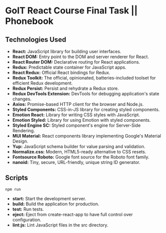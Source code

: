 # GoIT React Course Final Task || Phonebook

## Technologies Used

- **React:** JavaScript library for building user interfaces.
- **React DOM:** Entry point to the DOM and server renderer for React.
- **React Router DOM:** Declarative routing for React applications.
- **Redux:** Predictable state container for JavaScript apps.
- **React Redux:** Official React bindings for Redux.
- **Redux Toolkit:** The official, opinionated, batteries-included toolset for efficient Redux development.
- **Redux Persist:** Persist and rehydrate a Redux store.
- **Redux DevTools Extension:** DevTools for debugging application's state changes.
- **Axios:** Promise-based HTTP client for the browser and Node.js.
- **Styled Components:** CSS-in-JS library for creating styled components.
- **Emotion React:** Library for writing CSS styles with JavaScript.
- **Emotion Styled:** Library for using Emotion with styled components.
- **Styled Engine SC:** Styled component's engine for Server-Side Rendering.
- **MUI Material:** React components library implementing Google's Material Design.
- **Yup:** JavaScript schema builder for value parsing and validation.
- **Normalize.css:** Modern, HTML5-ready alternative to CSS resets.
- **Fontsource Roboto:** Google font source for the Roboto font family.
- **nanoid:** Tiny, secure, URL-friendly, unique string ID generator.


## Scripts

`npm run`

- **start:** Start the development server.
- **build:** Build the application for production.
- **test:** Run tests.
- **eject:** Eject from create-react-app to have full control over configuration.
- **lint:js:** Lint JavaScript files in the src directory.



